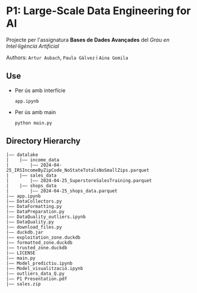 # P1: Large-Scale Data Engineering for AI

Projecte per l'assignatura **Bases de Dades Avançades** del *Grau en Intel·ligència Artificial*

Authors:  `Artur Aubach`, `Paula Gàlvez` i `Aina Gomila`

## Use
- Per ús amb interfície
  ```
  app.ipynb
  ```
- Per ús amb main
  ```
  python main.py
  ```

## Directory Hierarchy
```
|—— datalake
|    |—— income_data
|        |—— 2024-04-25_IRSIncomeByZipCode_NoStateTotalsNoSmallZips.parquet
|    |—— sales_data
|        |—— 2024-04-25_SuperstoreSalesTraining.parquet
|    |—— shops_data
|        |—— 2024-04-25_shops_data.parquet
|—— app.ipynb
|—— DataCollectors.py
|—— DataFormatting.py
|—— DataPreparation.py
|—— DataQuality_outliers.ipynb
|—— DataQuality.py
|—— download_files.py
|—— duckdb.jar
|—— exploitation_zone.duckdb
|—— formatted_zone.duckdb
|—— trusted_zone.duckdb
|—— LICENSE
|—— main.py
|—— Model_predictiu.ipynb
|—— Model_visualització.ipynb
|—— outliers_data_Q.py
|—— P1 Presentation.pdf
|—— sales.zip
```
